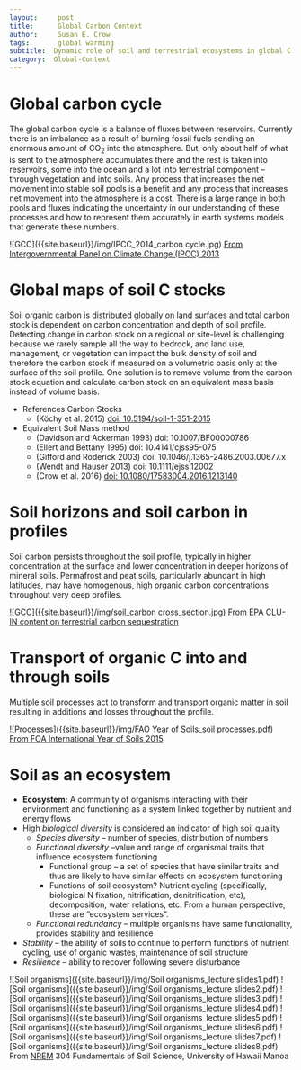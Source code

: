 ```yaml
---
layout:     post
title:      Global Carbon Context
author:     Susan E. Crow
tags:       global warming
subtitle:  Dynamic role of soil and terrestrial ecosystems in global C cycle
category:  Global-Context
---
```

<!-- Start Writing Below in Markdown -->
# Global carbon cycle

 The global carbon cycle is a balance of fluxes between reservoirs. Currently there is an imbalance as a result of burning fossil fuels sending an enormous amount of CO<sub>2</sub> into the atmosphere.  But, only about half of what is sent to the atmosphere accumulates there and the rest is taken into reservoirs, some into the ocean and a lot into terrestrial component – through vegetation and into soils.  Any process that increases the net movement into stable soil pools is a benefit and any process that increases net movement into the atmosphere is a cost.  There is a large range in both pools and fluxes indicating the uncertainty in our understanding of these processes and how to represent them accurately in earth systems models that generate these numbers.

![GCC]({{site.baseurl}}/img/IPCC_2014_carbon cycle.jpg)
[From Intergovernmental Panel on Climate Change (IPCC) 2013](http://www.ipcc.ch/report/ar5/wg1/)

# Global maps of soil C stocks

Soil organic carbon is distributed globally on land surfaces and total carbon stock is dependent on carbon concentration and depth of soil profile.  Detecting change in carbon stock on a regional or site-level is challenging because we rarely sample all the way to bedrock, and land use, management, or vegetation can impact the bulk density of soil and therefore the carbon stock if measured on a volumetric basis only at the surface of the soil profile.  One solution is to remove volume from the carbon stock equation and calculate carbon stock on an equivalent mass basis instead of volume basis.

* References Carbon Stocks
  * (Köchy et al. 2015) [doi: 10.5194/soil-1-351-2015](http://www.soil-journal.net/1/351/2015/)
* Equivalent Soil Mass method
  * (Davidson and Ackerman 1993) doi: 10.1007/BF00000786
  * (Ellert and Bettany 1995) doi: 10.4141/cjss95-075
  * (Gifford and Roderick 2003) doi: 10.1046/j.1365-2486.2003.00677.x
  * (Wendt and Hauser 2013) doi: 10.1111/ejss.12002
  * (Crow et al. 2016) [doi: 10.1080/17583004.2016.1213140](https://www.researchgate.net/publication/306433614_Carbon_balance_implications_of_land_use_change_from_pasture_to_managed_eucalyptus_forest_in_Hawaii)

# Soil horizons and soil carbon in profiles
Soil carbon persists throughout the soil profile, typically in higher concentration at the surface and lower concentration in deeper horizons of mineral soils. Permafrost and peat soils, particularly abundant in high latitudes, may have homogenous, high organic carbon concentrations throughout very deep profiles.

![GCC]({{site.baseurl}}/img/soil_carbon cross_section.jpg)
[From EPA CLU-IN content on terrestrial carbon sequestration](https://clu-in.org/ecotools/seq.cfm)

# Transport of organic C into and through soils
Multiple soil processes act to transform and transport organic matter in soil resulting in additions and losses throughout the profile.

 ![Processes]({{site.baseurl}}/img/FAO Year of Soils_soil processes.pdf)
[From FOA International Year of Soils 2015](http://www.fao.org/global-soil-partnership/overview/why-the-partnership/en/)

# Soil as an ecosystem
* **Ecosystem:** A community of organisms interacting with their environment and functioning as a system linked together by nutrient and energy flows
* High *biological diversity* is considered an indicator of high soil quality
  * *Species diversity* – number of species, distribution of numbers
  * *Functional diversity* –value and range of organismal traits that influence ecosystem functioning
    * Functional group – a set of species that have similar traits and thus are likely to have similar effects on ecosystem functioning
    * Functions of soil ecosystem?  Nutrient cycling (specifically, biological N fixation, nitrification, denitrification, etc), decomposition, water relations, etc. From a human perspective, these are “ecosystem services”.
  * *Functional redundancy* – multiple organisms have same functionality, provides stability and resilience
* *Stability* – the ability of soils to continue to perform functions of nutrient cycling, use of organic wastes, maintenance of soil structure
* *Resilience* – ability to recover following severe disturbance

![Soil organisms]({{site.baseurl}}/img/Soil organisms_lecture slides1.pdf)
![Soil organisms]({{site.baseurl}}/img/Soil organisms_lecture slides2.pdf)
![Soil organisms]({{site.baseurl}}/img/Soil organisms_lecture slides3.pdf)
![Soil organisms]({{site.baseurl}}/img/Soil organisms_lecture slides4.pdf)
![Soil organisms]({{site.baseurl}}/img/Soil organisms_lecture slides5.pdf)
![Soil organisms]({{site.baseurl}}/img/Soil organisms_lecture slides6.pdf)
![Soil organisms]({{site.baseurl}}/img/Soil organisms_lecture slides7.pdf)
![Soil organisms]({{site.baseurl}}/img/Soil organisms_lecture slides8.pdf)
From [NREM](https://www.ctahr.hawaii.edu/nrem/) 304 Fundamentals of Soil Science, University of Hawaii Manoa
